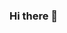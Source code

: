 ### Hi there 👋

<!--
**ehsan-amiri-code/ehsan-amiri-code** is a ✨ _special_ ✨ repository because its `README.md` (this file) appears on your GitHub profile.

### 🌱 I’m currently learning Go to work my way up as a back-end developer.
###    Blockchain world always fascinates me, I'll be glad to take part in related projects.
